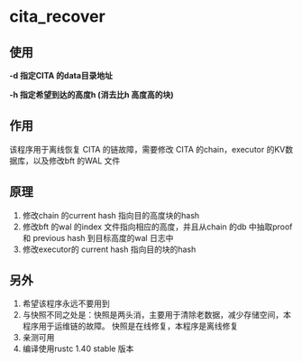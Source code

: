 # cita_recover

## 使用

**-d 指定CITA 的data目录地址**

**-h 指定希望到达的高度h (消去比h 高度高的块)**

## 作用

该程序用于离线恢复 CITA 的链故障，需要修改 CITA 的chain，executor 的KV数据库，以及修改bft 的WAL 文件

## 原理

1. 修改chain 的current hash 指向目的高度块的hash
2. 修改bft 的wal 的index 文件指向相应的高度，并且从chain 的db 中抽取proof 和 previous hash 到目标高度的wal 日志中
3. 修改executor的 current hash 指向目的块的hash

## 另外

1. 希望该程序永远不要用到
2. 与快照不同之处是：快照是两头消，主要用于清除老数据，减少存储空间，本程序用于运维链的故障。
快照是在线修复，本程序是离线修复
3. 亲测可用
4. 编译使用rustc 1.40 stable 版本
